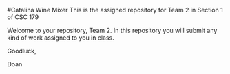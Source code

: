 #Catalina Wine Mixer
This is the assigned repository for Team 2 in Section 1 of CSC 179

Welcome to your repository, Team 2. In this repository you will submit any kind of work assigned to you in class.

Goodluck,

Doan
